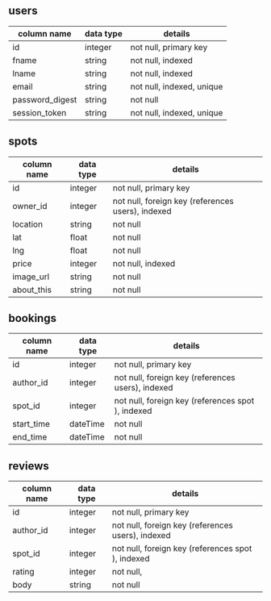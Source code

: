 
## users
column name     | data type | details
----------------|-----------|-----------------------
id              | integer   | not null, primary key
fname           | string    | not null, indexed
lname           | string    | not null, indexed
email           | string    | not null, indexed, unique
password_digest | string    | not null
session_token   | string    | not null, indexed, unique

## spots
column name | data type | details
------------|-----------|-----------------------
id          | integer   | not null, primary key
owner_id    | integer   | not null, foreign key (references users), indexed
location    | string    | not null
lat         | float     | not null
lng         | float     | not null
price       | integer   | not null, indexed
image_url   | string    | not null
about_this  | string    | not null

## bookings
column name | data type | details
------------|-----------|-----------------------
id          | integer   | not null, primary key
author_id   | integer   | not null, foreign key (references users), indexed
spot_id     | integer   | not null, foreign key (references spot ), indexed
start_time  | dateTime  | not null
end_time    | dateTime  | not null

## reviews
column name | data type | details
------------|-----------|-----------------------
id          | integer   | not null, primary key
author_id   | integer   | not null, foreign key (references users), indexed
spot_id     | integer   | not null, foreign key (references spot ), indexed
rating      | integer   | not null,
body        | string    | not null
